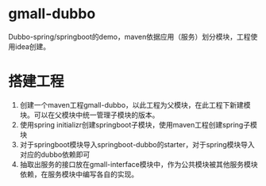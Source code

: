 # gmall-dubbo
Dubbo-spring/springboot的demo，maven依据应用（服务）划分模块，工程使用idea创建。

# 搭建工程
1. 创建一个maven工程gmall-dubbo，以此工程为父模块，在此工程下新建模块。可以在父模块中统一管理子模块的版本。
2. 使用spring initializr创建springboot子模块，使用maven工程创建spring子模块
3. 对于springboot模块导入springboot-dubbo的starter，对于spring模块导入对应的dubbo依赖即可
4. 抽取出服务的接口放在gmall-interface模块中，作为公共模块被其他服务模块依赖，在服务模块中编写各自的实现。
